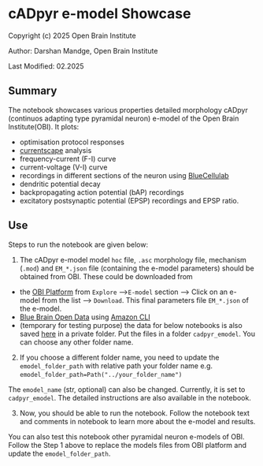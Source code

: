 # cADpyr e-model Showcase
Copyright (c) 2025 Open Brain Institute

Author: Darshan Mandge, Open Brain Institute

Last Modified: 02.2025

## Summary
The notebook showcases various properties detailed morphology cADpyr (continuos adapting type pyramidal neuron) e-model of the Open Brain Institute(OBI). 
It plots: 
- optimisation protocol responses
- [currentscape](https://github.com/openbraininstitute/Currentscape) analysis
- frequency-current (F-I) curve
- current-voltage (V-I) curve
- recordings in different sections of the neuron using [BlueCellulab](https://github.com/openbraininstitute/BlueCelluLab)
- dendritic potential decay 
- backpropagating action potential (bAP) recordings
- excitatory postsynaptic potential (EPSP) recordings and EPSP ratio.

## Use
Steps to run the notebook are given below:

1. The cADpyr e-model model `hoc` file,  `.asc` morphology file, mechanism (`.mod`) and `EM_*.json` file (containing the e-model parameters) should be obtained from OBI. These could be downloaded from 
  - the [OBI Platform](https://openbraininstitute.org) from `Explore` -->`E-model` section --> Click on an e-model from the list --> `Download`. This final parameters file `EM_*.json` of the e-model.
  - [Blue Brain Open Data](https://registry.opendata.aws/bluebrain_opendata/) using [Amazon CLI](https://aws.amazon.com/cli/) 
  - (temporary for testing purpose) the data for below notebooks is also saved [here](https://openbraininstitute.sharepoint.com/:f:/s/OBI-Scientificstaff/EpqQOMfkUoRIv5mkPmaTdWEBuVeg6qEi93fJbmy-FSsgRA?e=SwGY4V) in a private folder. Put the files in a folder `cadpyr_emodel`. You can choose any other folder name.
2. If you choose a different folder name, you need to update the  
`emodel_folder_path` with relative path your folder name 
e.g.  `emodel_folder_path=Path("../your_folder_name")`

The `emodel_name` (str, optional) can also be changed. Currently, it is set to `cadpyr_emodel`. The detailed instructions are also available in the notebook.

3. Now, you should be able to run the notebook. Follow the notebook text and comments in notebook to learn more about the e-model and results.

You can also test this notebook other pyramidal neuron e-models of OBI. Follow the Step 1 above to replace the models files from OBI platform and update the `emodel_folder_path`.